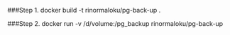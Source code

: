 ###Step 1.
docker build -t rinormaloku/pg-back-up .


###Step 2.
docker run -v /d/volume:/pg_backup rinormaloku/pg-back-up